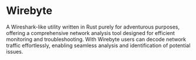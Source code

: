 # Wirebyte
A Wireshark-like utility written in Rust purely for adventurous purposes, offering a comprehensive network analysis tool designed for efficient monitoring and troubleshooting. With Wirebyte users can decode network traffic effortlessly, enabling seamless analysis and identification of potential issues.

